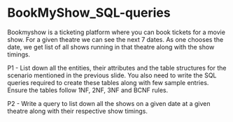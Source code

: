 # BookMyShow_SQL-queries

Bookmyshow is a ticketing platform where you can book tickets for a movie show. For a given theatre we can see the next 7 dates. As one chooses the date, we get list of all shows running in that theatre along with the show timings.

P1 - List down all the entities, their attributes and the table structures for the scenario mentioned in the previous slide. You also need to write the SQL queries required to create these tables along with few sample entries. Ensure the tables follow 1NF, 2NF, 3NF and BCNF rules.

P2 - Write a query to list down all the shows on a given date at a given theatre along with their respective show timings. 
